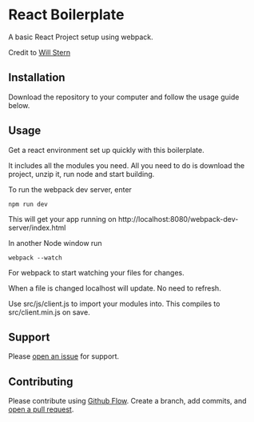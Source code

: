 # React Boilerplate

A basic React Project setup using webpack.

Credit to [Will Stern](https://github.com/learncodeacademy/react-js-tutorials)

## Installation

Download the repository to your computer and follow the usage guide below.

## Usage

Get a react environment set up quickly with this boilerplate.

It includes all the modules you need. All you need to do is download the project, unzip it, run node and start building.

To run the webpack dev server, enter

```
npm run dev
```

This will get your app running on http://localhost:8080/webpack-dev-server/index.html

In another Node window run

```
webpack --watch
```

For webpack to start watching your files for changes.

When a file is changed localhost will update. No need to refresh.

Use src/js/client.js to import your modules into. This compiles to src/client.min.js on save.


## Support

Please [open an issue](https://github.com/eddyerburgh/react-boilerplate/issues/new) for support.

## Contributing

Please contribute using [Github Flow](https://guides.github.com/introduction/flow/). Create a branch, add commits, and [open a pull request](https://github.com/eddyerburgh/react-boilerplate/compare/).
